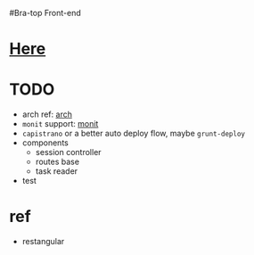 #Bra-top Front-end

# [Here](http://devi7.us.to)

# TODO
- arch ref: [arch](http://jimmyislive.tumblr.com/post/80440738483/architecture-of-a-single-page-app-with-a-rest-api)
- `monit` support: [monit](http://howtonode.org/deploying-node-upstart-monit)
- `capistrano` or a better auto deploy flow, maybe `grunt-deploy`
- components
  - session controller
  - routes base
  - task reader
- test

# ref
- restangular

